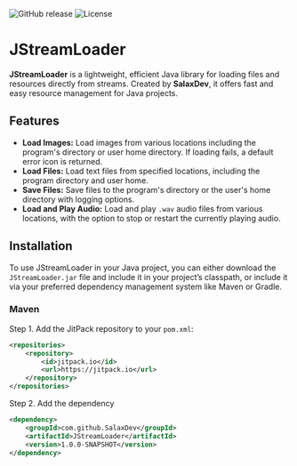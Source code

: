 ![GitHub release](https://img.shields.io/github/v/release/SalaxDev/JStreamLoader?style=flat-square)
![License](https://img.shields.io/github/license/SalaxDev/JStreamLoader?style=flat-square)
# JStreamLoader 
**JStreamLoader** is a lightweight, efficient Java library for loading files and resources directly from streams. Created by **SalaxDev**, it offers fast and easy resource management for Java projects.

## Features

- **Load Images:** Load images from various locations including the program's directory or user home directory. If loading fails, a default error icon is returned.
- **Load Files:** Load text files from specified locations, including the program directory and user home.
- **Save Files:** Save files to the program's directory or the user's home directory with logging options.
- **Load and Play Audio:** Load and play `.wav` audio files from various locations, with the option to stop or restart the currently playing audio.

## Installation

To use JStreamLoader in your Java project, you can either download the `JStreamLoader.jar` file and include it in your project’s classpath, or include it via your preferred dependency management system like Maven or Gradle.

### Maven
Step 1. Add the JitPack repository to your `pom.xml`:

```xml
<repositories>
    <repository>
        <id>jitpack.io</id>
        <url>https://jitpack.io</url>
    </repository>
</repositories>
```
Step 2. Add the dependency
```xml
<dependency>
    <groupId>com.github.SalaxDev</groupId>
    <artifactId>JStreamLoader</artifactId>
    <version>1.0.0-SNAPSHOT</version>
</dependency>
```

